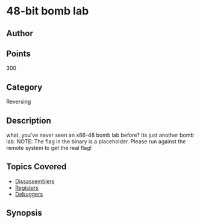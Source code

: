 # 48-bit bomb lab
## Author

## Points
300
## Category
Reversing
## Description
what, you've never seen an x86-48 bomb lab before?
Its just another bomb lab. 
NOTE: The flag in the binary is a placeholder. Please run against the remote system to get the real flag!
## Topics Covered

- [Dissassemblers](/reverse-engineering/what-are-disassemblers/)
- [Registers](/binary-exploitation/what-are-registers/)
- [Debuggers](/reverse-engineering/what-is-gdb/)
## Synopsis

